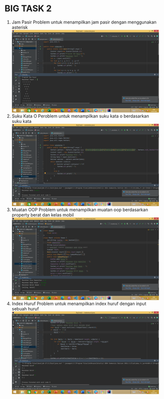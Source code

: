 # BIG TASK 2

1. Jam Pasir
   Problem untuk menampilkan jam pasir dengan menggunakan asterisk
   ![jampasir](./Screenshoots/jampasir.png)
2. Suku Kata O
   Peroblem untuk menampilkan suku kata o berdasarkan suku kata
   ![sukukatao](./Screenshoots/sukukatao.png)
3. Muatan OOP
   Problem untuk menampilkan muatan oop berdasarkan property berat dan kelas mobil
   ![muatanoop](./Screenshoots/muatanoop.png)
4. Index Huruf
   Problem untuk menampilkan index huruf dengan input sebuah huruf 
   ![indexhuruf](./Screenshoots/indexhuruf.png)